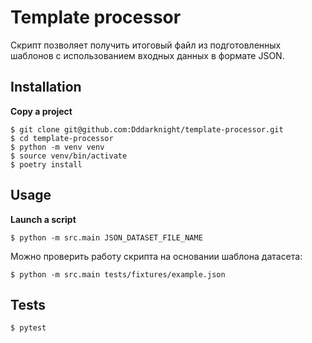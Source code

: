 # Template processor

Скрипт позволяет получить итоговый файл из подготовленных шаблонов с использованием входных данных в формате JSON.

## Installation
**Copy a project**
```
$ git clone git@github.com:Dddarknight/template-processor.git
$ cd template-processor
$ python -m venv venv
$ source venv/bin/activate
$ poetry install
```

## Usage
**Launch a script**
```
$ python -m src.main JSON_DATASET_FILE_NAME
```

Можно проверить работу скрипта на основании шаблона датасета:

```
$ python -m src.main tests/fixtures/example.json
```

## Tests
```
$ pytest
```